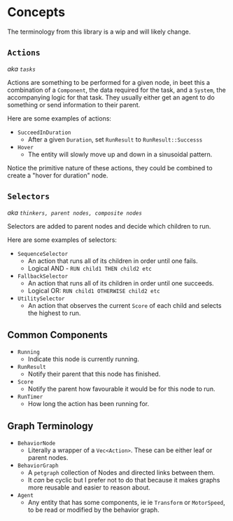 # Concepts
<!-- keep all code references in sync with docs please -->

The terminology from this library is a wip and will likely change.

## `Actions`
*aka `tasks`*

Actions are something to be performed for a given node, in beet this a combination of a `Component`, the data required for the task, and a `System`, the accompanying logic for that task. They usually either get an agent to do something or send information to their parent.

Here are some examples of actions:

- `SucceedInDuration`
	- After a given `Duration`, set `RunResult` to `RunResult::Successs`
- `Hover`
	- The entity will slowly move up and down in a sinusoidal pattern.

Notice the primitive nature of these actions, they could be combined to create a "hover for duration" node.

## `Selectors`

*aka `thinkers, parent nodes, composite nodes`*

Selectors are added to parent nodes and decide which children to run. 

Here are some examples of selectors:
- `SequenceSelector`
	- An action that runs all of its children in order until one fails.
	- Logical AND - `RUN child1 THEN child2 etc`
- `FallbackSelector`
	- An action that runs all of its children in order until one succeeds.
	- Logical OR: `RUN child1 OTHERWISE child2 etc`
- `UtilitySelector`
	- An action that observes the current `Score` of each child and selects the highest to run.

## Common Components

- `Running`
	- Indicate this node is currently running.
- `RunResult`
	- Notify their parent that this node has finished.
- `Score`
	- Notify the parent how favourable it would be for this node to run.
- `RunTimer`
	- How long the action has been running for.

## Graph Terminology

- `BehaviorNode`
	- Literally a wrapper of a `Vec<Action>`. These can be either leaf or parent nodes.
- `BehaviorGraph`
	- A `petgraph` collection of Nodes and directed links between them. 
	- It *can* be cyclic but I prefer not to do that because it makes graphs more reusable and easier to reason about.
- `Agent`
	- Any entity that has some components, ie ie `Transform` or `MotorSpeed`, to be read or modified by the behavior graph.
